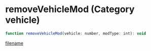 # removeVehicleMod (Category vehicle)

```js
function removeVehicleMod(vehicle: number, modType: int): void
```

[filename](removeVehicleMod_m.md ':include')
